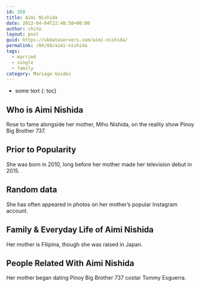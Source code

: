 ```yaml
---
id: 358
title: Aimi Nishida
date: 2012-04-04T22:48:58+00:00
author: chito
layout: post
guid: https://ukdataservers.com/aimi-nishida/
permalink: /04/04/aimi-nishida  
tags:
  - married
  - single
  - family
category: Mariage Guides
---
```


* some text
{: toc}


## Who is  Aimi Nishida



Rose to fame alongside her mother, Miho Nishida, on the reality show Pinoy Big Brother 737. 

      
      
      
## Prior to Popularity 



She was born in 2010, long before her mother made her television debut in 2015. 

      
      
      
## Random data 



She has often appeared in photos on her mother&#8217;s popular Instagram account. 

      
      
      
## Family & Everyday Life of Aimi Nishida



Her mother is Filipina, though she was raised in Japan. 

      
      
      
## People Related With  Aimi Nishida



Her mother began dating Pinoy Big Brother 737 costar Tommy Esguerra. 

      
    
  



    
    
  
